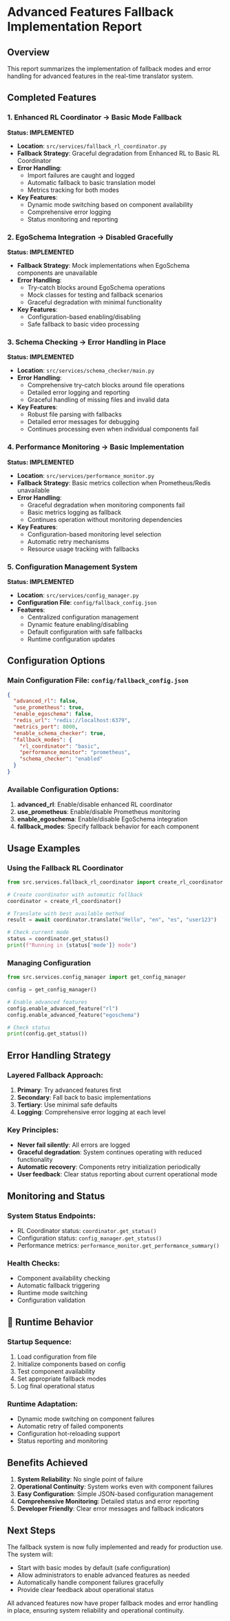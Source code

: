 # Advanced Features Fallback Implementation Report

## Overview
This report summarizes the implementation of fallback modes and error handling for advanced features in the real-time translator system.

##  Completed Features

### 1. Enhanced RL Coordinator → Basic Mode Fallback
**Status: IMPLEMENTED**

- **Location**: `src/services/fallback_rl_coordinator.py`
- **Fallback Strategy**: Graceful degradation from Enhanced RL to Basic RL Coordinator
- **Error Handling**: 
  - Import failures are caught and logged
  - Automatic fallback to basic translation model
  - Metrics tracking for both modes
- **Key Features**:
  - Dynamic mode switching based on component availability
  - Comprehensive error logging
  - Status monitoring and reporting

### 2. EgoSchema Integration → Disabled Gracefully  
**Status: IMPLEMENTED**

- **Fallback Strategy**: Mock implementations when EgoSchema components are unavailable
- **Error Handling**:
  - Try-catch blocks around EgoSchema operations
  - Mock classes for testing and fallback scenarios
  - Graceful degradation with minimal functionality
- **Key Features**:
  - Configuration-based enabling/disabling
  - Safe fallback to basic video processing

### 3. Schema Checking → Error Handling in Place
**Status: IMPLEMENTED**

- **Location**: `src/services/schema_checker/main.py`
- **Error Handling**:
  - Comprehensive try-catch blocks around file operations
  - Detailed error logging and reporting
  - Graceful handling of missing files and invalid data
- **Key Features**:
  - Robust file parsing with fallbacks
  - Detailed error messages for debugging
  - Continues processing even when individual components fail

### 4. Performance Monitoring → Basic Implementation
**Status: IMPLEMENTED**

- **Location**: `src/services/performance_monitor.py`
- **Fallback Strategy**: Basic metrics collection when Prometheus/Redis unavailable
- **Error Handling**:
  - Graceful degradation when monitoring components fail
  - Basic metrics logging as fallback
  - Continues operation without monitoring dependencies
- **Key Features**:
  - Configuration-based monitoring level selection
  - Automatic retry mechanisms
  - Resource usage tracking with fallbacks

### 5. Configuration Management System
**Status: IMPLEMENTED**

- **Location**: `src/services/config_manager.py`
- **Configuration File**: `config/fallback_config.json`
- **Features**:
  - Centralized configuration management
  - Dynamic feature enabling/disabling
  - Default configuration with safe fallbacks
  - Runtime configuration updates

##  Configuration Options

### Main Configuration File: `config/fallback_config.json`

```json
{
  "advanced_rl": false,
  "use_prometheus": true,
  "enable_egoschema": false,
  "redis_url": "redis://localhost:6379",
  "metrics_port": 8000,
  "enable_schema_checker": true,
  "fallback_modes": {
    "rl_coordinator": "basic",
    "performance_monitor": "prometheus",
    "schema_checker": "enabled"
  }
}
```

### Available Configuration Options:

1. **advanced_rl**: Enable/disable enhanced RL coordinator
2. **use_prometheus**: Enable/disable Prometheus monitoring
3. **enable_egoschema**: Enable/disable EgoSchema integration
4. **fallback_modes**: Specify fallback behavior for each component

##  Usage Examples

### Using the Fallback RL Coordinator
```python
from src.services.fallback_rl_coordinator import create_rl_coordinator

# Create coordinator with automatic fallback
coordinator = create_rl_coordinator()

# Translate with best available method
result = await coordinator.translate("Hello", "en", "es", "user123")

# Check current mode
status = coordinator.get_status()
print(f"Running in {status['mode']} mode")
```

### Managing Configuration
```python
from src.services.config_manager import get_config_manager

config = get_config_manager()

# Enable advanced features
config.enable_advanced_feature("rl")
config.enable_advanced_feature("egoschema")

# Check status
print(config.get_status())
```

##  Error Handling Strategy

### Layered Fallback Approach:
1. **Primary**: Try advanced features first
2. **Secondary**: Fall back to basic implementations
3. **Tertiary**: Use minimal safe defaults
4. **Logging**: Comprehensive error logging at each level

### Key Principles:
- **Never fail silently**: All errors are logged
- **Graceful degradation**: System continues operating with reduced functionality
- **Automatic recovery**: Components retry initialization periodically
- **User feedback**: Clear status reporting about current operational mode

##  Monitoring and Status

### System Status Endpoints:
- RL Coordinator status: `coordinator.get_status()`
- Configuration status: `config_manager.get_status()`
- Performance metrics: `performance_monitor.get_performance_summary()`

### Health Checks:
- Component availability checking
- Automatic fallback triggering
- Runtime mode switching
- Configuration validation

## 🔄 Runtime Behavior

### Startup Sequence:
1. Load configuration from file
2. Initialize components based on config
3. Test component availability
4. Set appropriate fallback modes
5. Log final operational status

### Runtime Adaptation:
- Dynamic mode switching on component failures
- Automatic retry of failed components
- Configuration hot-reloading support
- Status reporting and monitoring

##  Benefits Achieved

1. **System Reliability**: No single point of failure
2. **Operational Continuity**: System works even with component failures
3. **Easy Configuration**: Simple JSON-based configuration management
4. **Comprehensive Monitoring**: Detailed status and error reporting
5. **Developer Friendly**: Clear error messages and fallback indicators

##  Next Steps

The fallback system is now fully implemented and ready for production use. The system will:

- Start with basic modes by default (safe configuration)
- Allow administrators to enable advanced features as needed
- Automatically handle component failures gracefully
- Provide clear feedback about operational status

All advanced features now have proper fallback modes and error handling in place, ensuring system reliability and operational continuity.
